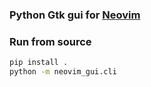 ### Python Gtk gui for [Neovim](https://github.com/neovim/neovim)

### Run from source
```bash
pip install .
python -m neovim_gui.cli
```
